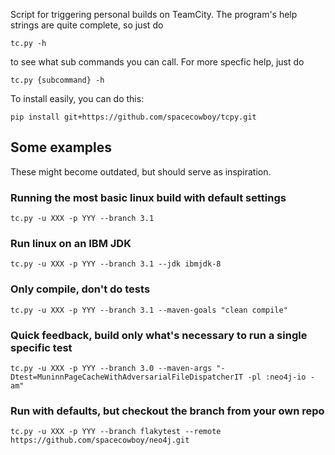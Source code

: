 Script for triggering personal builds on TeamCity. The program's help
strings are quite complete, so just do

    tc.py -h

to see what sub commands you can call. For more specfic help, just do

    tc.py {subcommand} -h

To install easily, you can do this:

    pip install git+https://github.com/spacecowboy/tcpy.git

## Some examples

These might become outdated, but should serve as inspiration.

### Running the most basic linux build with default settings

    tc.py -u XXX -p YYY --branch 3.1

### Run linux on an IBM JDK

    tc.py -u XXX -p YYY --branch 3.1 --jdk ibmjdk-8

### Only compile, don't do tests

    tc.py -u XXX -p YYY --branch 3.1 --maven-goals "clean compile"

### Quick feedback, build only what's necessary to run a single specific test

    tc.py -u XXX -p YYY --branch 3.0 --maven-args "-Dtest=MuninnPageCacheWithAdversarialFileDispatcherIT -pl :neo4j-io -am"

### Run with defaults, but checkout the branch from your own repo

    tc.py -u XXX -p YYY --branch flakytest --remote https://github.com/spacecowboy/neo4j.git
